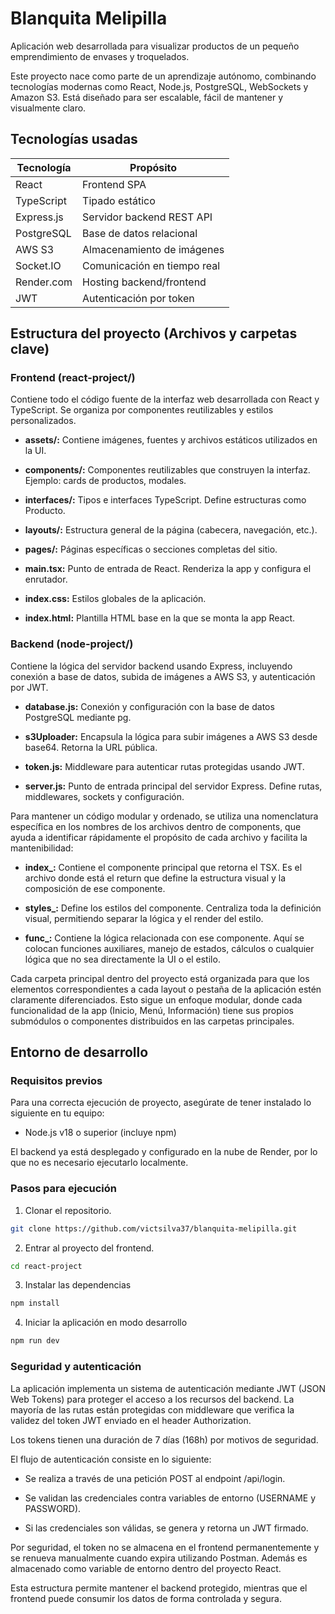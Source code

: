 # Blanquita Melipilla

Aplicación web desarrollada para visualizar productos de un pequeño emprendimiento de envases y troquelados. 

Este proyecto nace como parte de un aprendizaje autónomo, combinando tecnologías modernas como React, Node.js, PostgreSQL, WebSockets y Amazon S3. Está diseñado para ser escalable, fácil de mantener y visualmente claro.

## Tecnologías usadas 

| Tecnología       | Propósito                           |
|------------------|-------------------------------------|
| React            | Frontend SPA                        |
| TypeScript       | Tipado estático                     |
| Express.js       | Servidor backend REST API           |
| PostgreSQL       | Base de datos relacional            |
| AWS S3           | Almacenamiento de imágenes          |
| Socket.IO        | Comunicación en tiempo real         |
| Render.com       | Hosting backend/frontend            |
| JWT              | Autenticación por token             |

## Estructura del proyecto (Archivos y carpetas clave)

### Frontend (react-project/)
Contiene todo el código fuente de la interfaz web desarrollada con React y TypeScript. Se organiza por componentes reutilizables y estilos personalizados.

* **assets/:** Contiene imágenes, fuentes y archivos estáticos utilizados en la UI.

* **components/:** Componentes reutilizables que construyen la interfaz. Ejemplo: cards de productos, modales.

* **interfaces/:** Tipos e interfaces TypeScript. Define estructuras como Producto.

* **layouts/:** Estructura general de la página (cabecera, navegación, etc.).

* **pages/:** Páginas específicas o secciones completas del sitio.

* **main.tsx:** Punto de entrada de React. Renderiza la app y configura el enrutador.

* **index.css:** Estilos globales de la aplicación.

* **index.html:** Plantilla HTML base en la que se monta la app React.


### Backend (node-project/)

Contiene la lógica del servidor backend usando Express, incluyendo conexión a base de datos, subida de imágenes a AWS S3, y autenticación por JWT.

* **database.js:** Conexión y configuración con la base de datos PostgreSQL mediante pg.

* **s3Uploader:** Encapsula la lógica para subir imágenes a AWS S3 desde base64. Retorna la URL pública.

* **token.js:** 	Middleware para autenticar rutas protegidas usando JWT.

* **server.js:** Punto de entrada principal del servidor Express. Define rutas, middlewares, sockets y configuración.

Para mantener un código modular y ordenado, se utiliza una nomenclatura específica en los nombres de los archivos dentro de components, que ayuda a identificar rápidamente el propósito de cada archivo y facilita la mantenibilidad:

* **index_:** Contiene el componente principal que retorna el TSX. Es el archivo donde está el return que define la estructura visual y la composición de ese componente.

* **styles_:** Define los estilos del componente. Centraliza toda la definición visual, permitiendo separar la lógica y el render del estilo.

* **func_:** Contiene la lógica relacionada con ese componente. Aquí se colocan funciones auxiliares, manejo de estados, cálculos o cualquier lógica que no sea directamente la UI o el estilo.

Cada carpeta principal dentro del proyecto está organizada para que los elementos correspondientes a cada layout o pestaña de la aplicación estén claramente diferenciados. Esto sigue un enfoque modular, donde cada funcionalidad de la app (Inicio, Menú, Información) tiene sus propios submódulos o componentes distribuidos en las carpetas principales.


## Entorno de desarrollo

### Requisitos previos

Para una correcta ejecución de proyecto, asegúrate de tener instalado lo siguiente en tu equipo:

* Node.js v18 o superior (incluye npm)

El backend ya está desplegado y configurado en la nube de Render, por lo que no es necesario ejecutarlo localmente.

### Pasos para ejecución

1. Clonar el repositorio.

```bash
git clone https://github.com/victsilva37/blanquita-melipilla.git
```

2. Entrar al proyecto del frontend.

```bash
cd react-project
```

3. Instalar las dependencias

```bash
npm install
```

4. Iniciar la aplicación en modo desarrollo

```bash
npm run dev
```

### Seguridad y autenticación

La aplicación implementa un sistema de autenticación mediante JWT (JSON Web Tokens) para proteger el acceso a los recursos del backend. La mayoría de las rutas están protegidas con middleware que verifica la validez del token JWT enviado en el header Authorization.

Los tokens tienen una duración de 7 días (168h) por motivos de seguridad.

El flujo de autenticación consiste en lo siguiente: 

* Se realiza a través de una petición POST al endpoint /api/login.

* Se validan las credenciales contra variables de entorno (USERNAME y PASSWORD).

* Si las credenciales son válidas, se genera y retorna un JWT firmado.

Por seguridad, el token no se almacena en el frontend permanentemente y se renueva manualmente cuando expira utilizando Postman.
Además es almacenado como variable de entorno dentro del proyecto React.

Esta estructura permite mantener el backend protegido, mientras que el frontend puede consumir los datos de forma controlada y segura.

